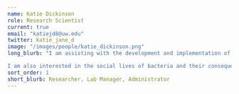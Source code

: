 ```yaml
---
name: Katie Dickinson
role: Research Scientist
current: true
email: "katiejd8@uw.edu"
twitter: katie_jane_d 
image: "/images/people/katie_dickinson.png"
long_blurb: "I am assisting with the development and implementation of authentic research labs to be incorporated into the introductory biology series at the UW (HHMI 'STEM Dawgs' project). These course-based undergraduate research experiences (CURE) - are based on experimental evolution in the bacterium Escherichia coli.

I am also interested in the social lives of bacteria and their consequences for disease, the evolution of virulence, and antibiotic resistance."
sort_order: 1
short_blurb: Researcher, Lab Manager, Administrator
---
```

